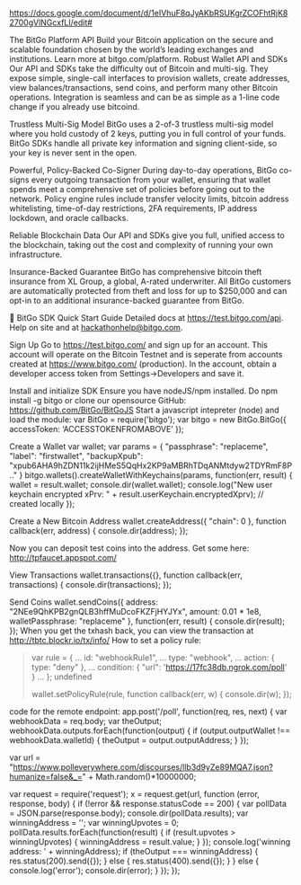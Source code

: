 https://docs.google.com/document/d/1eIVhuF8qJyAKbRSUKgrZCOFhtRjK82700gVlNGcxfLI/edit#

The BitGo Platform API
Build your Bitcoin application on the secure and scalable foundation chosen by the world’s leading exchanges and institutions. Learn more at bitgo.com/platform.
Robust Wallet API and SDKs
Our API and SDKs take the difficulty out of Bitcoin and multi-sig. They expose simple, single-call interfaces to provision wallets, create addresses, view balances/transactions, send coins, and perform many other Bitcoin operations. Integration is seamless and can be as simple as a 1-line code change if you already use bitcoind.

Trustless Multi-Sig Model
BitGo uses a 2-of-3 trustless multi-sig model where you hold custody of 2 keys, putting you in full control of your funds. BitGo SDKs handle all private key information and signing client-side, so your key is never sent in the open. 

Powerful, Policy-Backed Co-Signer
During day-to-day operations, BitGo co-signs every outgoing transaction from your wallet, ensuring that wallet spends meet a comprehensive set of policies before going out to the network. Policy engine rules include transfer velocity limits, bitcoin address whitelisting, time-of-day restrictions, 2FA requirements, IP address lockdown, and oracle callbacks. 

Reliable Blockchain Data
Our API and SDKs give you full, unified access to the blockchain, taking out the cost and complexity of running your own infrastructure. 

Insurance-Backed Guarantee
BitGo has comprehensive bitcoin theft insurance from XL Group, a global, A-rated underwriter. All BitGo customers are automatically protected from theft and loss for up to $250,000 and can opt-in to an additional insurance-backed guarantee from BitGo.


BitGo SDK Quick Start Guide
Detailed docs at https://test.bitgo.com/api. Help on site and at hackathonhelp@bitgo.com. 

Sign Up
Go to https://test.bitgo.com/ and sign up for an account. 
This account will operate on the Bitcoin Testnet and is seperate from accounts created at https://www.bitgo.com/ (production).
In the account, obtain a developer access token from Settings->Developers and save it.

Install and initialize SDK
Ensure you have nodeJS/npm installed.
Do npm install -g bitgo or clone our opensource GitHub: https://github.com/BitGo/BitGoJS
Start a javascript intepreter (node) and load the module:
	var BitGo = require('bitgo');
var bitgo = new BitGo.BitGo({ accessToken: ‘ACCESSTOKENFROMABOVE’ });
 
Create a Wallet
var wallet;
var params = { "passphrase": "replaceme", "label": "firstwallet",  "backupXpub": "xpub6AHA9hZDN11k2ijHMeS5QqHx2KP9aMBRhTDqANMtdyw2TDYRmF8P.." }
bitgo.wallets().createWalletWithKeychains(params, function(err, result) {
  wallet = result.wallet; 
  console.dir(wallet.wallet);
  console.log("New user keychain encrypted xPrv: " + result.userKeychain.encryptedXprv); // created locally
});

Create a New Bitcoin Address
wallet.createAddress({ "chain": 0 }, function callback(err, address) {
    console.dir(address);
});

Now you can deposit test coins into the address. Get some here: http://tpfaucet.appspot.com/

View Transactions
wallet.transactions({}, function callback(err, transactions) {
    console.dir(transactions);
});

Send Coins
wallet.sendCoins({ address: "2NEe9QhKPB2gnQLB3hffMuDcoFKZFjHYJYx", amount: 0.01 * 1e8, walletPassphrase:  "replaceme" }, function(err, result) {
    console.dir(result);
});
When you get the txhash back, you can view the transaction at http://tbtc.blockr.io/tx/info/<HASH>
How to set a policy rule:

> var rule = {
...             id: "webhookRule1",
...             type: "webhook",
...             action: { type: "deny" },
...             condition: { "url": 'https://17fc38db.ngrok.com/poll' }
...           };
undefined
>
> wallet.setPolicyRule(rule, function callback(err, w) { console.dir(w); });


code for the remote endpoint:
app.post('/poll', function(req, res, next) {
 var webhookData = req.body;
 var theOutput;
 webhookData.outputs.forEach(function(output) {
   if (output.outputWallet !== webhookData.walletId) { theOutput = output.outputAddress; }
 });

 var url = "https://www.polleverywhere.com/discourses/llb3d9yZe89MQA7.json?humanize=false&_=" + Math.random()*10000000;

 var request = require('request');
 x = request.get(url, function (error, response, body) {
   if (!error && response.statusCode == 200) {
     var pollData = JSON.parse(response.body);
     console.dir(pollData.results);
     var winningAddress = '';
     var winningUpvotes = 0;
     pollData.results.forEach(function(result) {
       if (result.upvotes > winningUpvotes) {
         winningAddress = result.value;
       }
     });
     console.log('winning address: ' + winningAddress);
     if (theOutput === winningAddress) {
       res.status(200).send({});
     } else {
       res.status(400).send({});
     }
   } else {
     console.log('error');
     console.dir(error);
   }
 });
});
